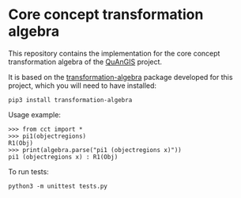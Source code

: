 Core concept transformation algebra
===============================================================================

This repository contains the implementation for the core concept 
transformation algebra of the [QuAnGIS](https://questionbasedanalysis.com/) 
project.

It is based on the 
[transformation-algebra](https://github.com/quangis/transformation_algebra) 
package developed for this project, which you will need to have installed:

    pip3 install transformation-algebra

Usage example:

    >>> from cct import *
    >>> pi1(objectregions)
    R1(Obj)
    >>> print(algebra.parse("pi1 (objectregions x)"))
    pi1 (objectregions x) : R1(Obj)

To run tests:

    python3 -m unittest tests.py
